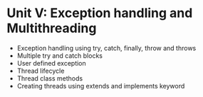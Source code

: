 # Unit V: Exception handling and Multithreading
- Exception handling using try, catch, finally, throw and throws
- Multiple try and catch blocks
- User defined exception
- Thread lifecycle
- Thread class methods
- Creating threads using extends and implements keyword
